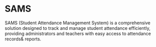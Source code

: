 # SAMS
SAMS (Student Attendance Management System) is a comprehensive solution designed to track and manage student attendance efficiently, providing administrators and teachers with easy access to attendance records&amp; reports.
